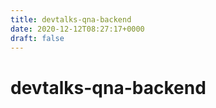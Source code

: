 ```yaml
---
title: devtalks-qna-backend
date: 2020-12-12T08:27:17+0000
draft: false
---
```

# devtalks-qna-backend